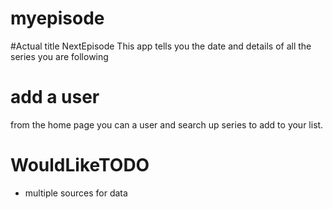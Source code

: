 # myepisode
#Actual title NextEpisode
This app tells you the date and details of all the series you are following

# add a user
from the home page you can a user and search up series to add to your list.

# WouldLikeTODO
- multiple sources for data
